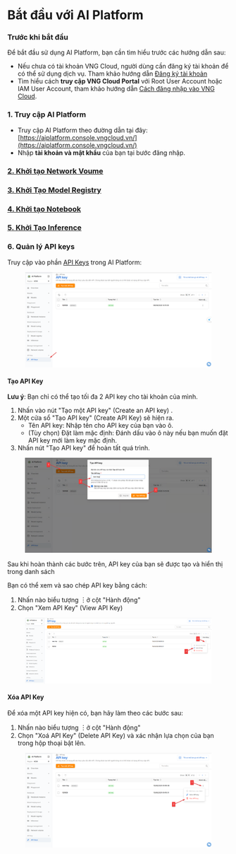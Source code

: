 # Bắt đầu với AI Platform

### Trước khi bắt đầu <a href="#gettingstarted-vcr-truockhibatdau" id="gettingstarted-vcr-truockhibatdau"></a>

Để bắt đầu sử dụng AI Platform, bạn cần tìm hiểu trước các hướng dẫn sau:

* Nếu chưa có tài khoản VNG Cloud, người dùng cần đăng ký tài khoản để có thể sử dụng dịch vụ. Tham khảo hướng dẫn [Đăng ký tài khoản](../../huong-dan-su-dung-tai-khoan/dang-ky-tai-khoan.md)
* Tìm hiểu cách **truy cập VNG Cloud Portal** với Root User Account hoặc IAM User Account, tham khảo hướng dẫn [Cách đăng nhập vào VNG Cloud](../../identity-and-access-management-iam/cac-loai-dinh-danh-iam/tai-khoan-user-accounts/cach-dang-nhap-vao-vng-cloud.md).

### 1. Truy cập AI Platform

* Truy cập AI Platform theo đường dẫn tại đây: [https://aiplatform.console.vngcloud.vn/](https://aiplatform.console.vngcloud.vn/)
* Nhập **tài khoản và mật khẩu** của bạn tại bước đăng nhập.

### [2. Khởi tạo Network Voume](https://docs.vngcloud.vn/vng-cloud-document/vn/ai-stack/ai-platform/network-volume)

### [**3. Khởi Tạo Model Registry**](https://docs.vngcloud.vn/vng-cloud-document/vn/ai-stack/ai-platform/model-registry)

### [**4. Khởi tạo Notebook**](https://docs.vngcloud.vn/vng-cloud-document/vn/ai-stack/ai-platform/notebook-instance)

### [&#x35;**. Khởi Tạo Inference**](https://docs.vngcloud.vn/vng-cloud-document/vn/ai-stack/ai-platform/inference)

### 6. Quản lý API keys

Truy cập vào phần [API Keys](https://aiplatform.console.vngcloud.vn/keys) trong AI Platform:

<div align="center" data-full-width="false"><figure><img src="../../.gitbook/assets/image (1).png" alt=""><figcaption></figcaption></figure></div>

#### Tạo API Key

**Lưu ý**: Bạn chỉ có thể tạo tối đa 2 API key cho tài khoản của mình.

1. Nhấn vào nút "Tạo một API key" (Create an API key) .
2. Một cửa sổ "Tạo API key" (Create API Key) sẽ hiện ra.&#x20;
   * Tên API key: Nhập tên cho API key của bạn vào ô.
   * (Tùy chọn) Đặt làm mặc định: Đánh dấu vào ô này nếu bạn muốn đặt API key mới làm key mặc định.
3. Nhấn nút "Tạo API key"  để hoàn tất quá trình.

<figure><img src="../../.gitbook/assets/image (3).png" alt=""><figcaption></figcaption></figure>

Sau khi hoàn thành các bước trên, API key của bạn sẽ được tạo và hiển thị trong danh sách

Bạn có thể xem và sao chép API key bằng cách:

1. Nhấn nào biểu tượng ︙ở cột "Hành động"
2. Chọn "Xem API Key" (View API Key)

<figure><img src="../../.gitbook/assets/image (8).png" alt=""><figcaption></figcaption></figure>

#### Xóa API Key

Để xóa một API key hiện có, bạn hãy làm theo các bước sau:

1. Nhấn nào biểu tượng ︙ở cột "Hành động"
2. Chọn "Xoá API Key" (Delete API Key) và xác nhận lựa chọn của bạn trong hộp thoại bật lên.

<figure><img src="../../.gitbook/assets/image (4).png" alt=""><figcaption></figcaption></figure>

